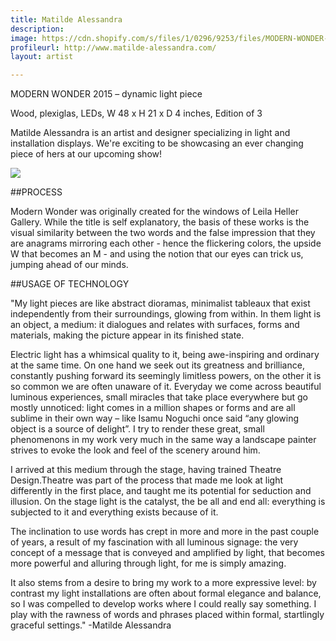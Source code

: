 ```yaml
---
title: Matilde Alessandra
description: 
image: https://cdn.shopify.com/s/files/1/0296/9253/files/MODERN-WONDER-MATILDE-ALESSANDRA.jpg?2068515833458866722
profileurl: http://www.matilde-alessandra.com/
layout: artist

---
```

MODERN WONDER 2015 – dynamic light piece

Wood, plexiglas, LEDs, W 48 x  H 21 x D 4 inches, Edition of 3

Matilde Alessandra is an artist and designer specializing in light and installation displays. We're exciting to be showcasing an ever changing piece of hers at our upcoming show!

![](https://cdn.shopify.com/s/files/1/0296/9253/files/MODERN-WONDER-MATILDE-ALESSANDRA-2.jpg?2068515833458866722)

##PROCESS

Modern Wonder was originally created for the windows of Leila Heller Gallery. While the title is self explanatory, the basis of these works is the visual similarity between the two words and the false impression that they are anagrams mirroring each other - hence the flickering colors, the upside W that becomes an M -  and using the notion that our eyes can trick us, jumping ahead of our minds. 

##USAGE OF TECHNOLOGY

"My light pieces are like abstract dioramas, minimalist tableaux that exist independently from their surroundings, glowing from within. In them light is an object, a medium: it dialogues and relates with surfaces, forms and materials, making the picture appear in its finished state.

Electric light has a whimsical quality to it, being awe-inspiring and ordinary at the same time. On one hand we seek out its greatness and brilliance, constantly pushing forward its seemingly limitless powers, on the other it is so common we are often unaware of it. Everyday we come across beautiful luminous experiences, small miracles that take place everywhere but go mostly unnoticed: light comes in a million shapes or forms and are all sublime in their own way – like Isamu Noguchi once said “any glowing object is a source of delight”. I try to render these great, small phenomenons in my work very much in the same way a landscape painter strives to evoke the look and feel of the scenery around him.

I arrived at this medium through the stage, having trained Theatre Design.Theatre was part of the process that made me look at light differently in the first place, and taught me its potential for seduction and illusion. On the stage light is the catalyst, the be all and end all: everything is subjected to it and everything exists because of it. 

The inclination to use words has crept in more and more in the past couple of years, a result of my fascination with all luminous signage: the very concept of a message that is conveyed and amplified by light, that becomes more powerful and alluring through light, for me is simply amazing.

It also stems from a desire to bring my work to a more expressive level: by contrast my light installations are often about formal elegance and balance, so I was compelled to develop works where I could really say something. I play with the rawness of words and phrases placed within formal, startlingly graceful settings." -Matilde Alessandra

